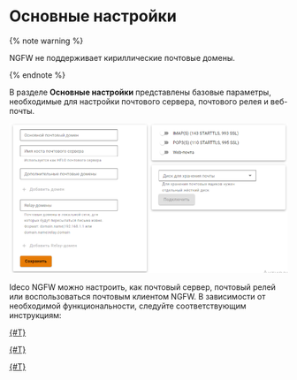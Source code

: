 # Основные настройки

{% note warning %}

NGFW не поддерживает кириллические почтовые домены.

{% endnote %}

В разделе **Основные настройки** представлены базовые параметры, необходимые для настройки почтового сервера, почтового релея и веб-почты. 

![](../../../../_images/mail-settings2.png)

Ideco NGFW можно настроить, как почтовый сервер, почтовый релей или воспользоваться почтовым клиентом NGFW. В зависимости от необходимой функциональности, следуйте соответствующим инструкциям:


[{#T}](web-mail.md)



[{#T}](mail-server-settings.md)



[{#T}](mail-relay-settings.md)


